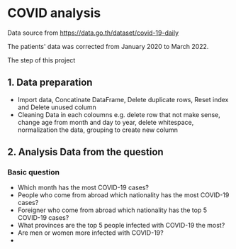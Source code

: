 # COVID analysis

Data source from https://data.go.th/dataset/covid-19-daily

The patients' data was corrected from January 2020 to March 2022.

The step of this project

## 1. Data preparation
- Import data, Concatinate DataFrame, Delete duplicate rows, Reset index and Delete unused column
- Cleaning Data in each coloumns e.g. delete row that not make sense, change age from month and day to year, delete whitespace, normalization the data, grouping to create new column

## 2. Analysis Data from the question

### Basic question
- Which month has the most COVID-19 cases?
- People who come from abroad which nationality has the most COVID-19 cases?
- Foreigner who come from abroad which nationality has the top 5 COVID-19 cases?
- What provinces are the top 5 people infected with COVID-19 the most?
- Are men or women more infected with COVID-19?
- 
